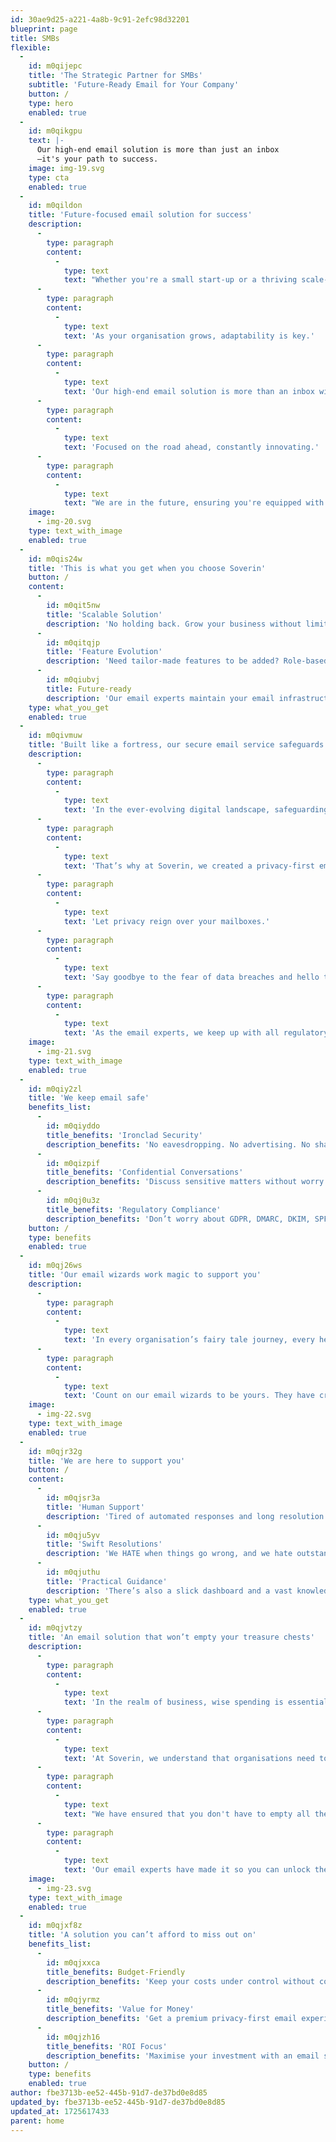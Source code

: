 ```yaml
---
id: 30ae9d25-a221-4a8b-9c91-2efc98d32201
blueprint: page
title: SMBs
flexible:
  -
    id: m0qijepc
    title: 'The Strategic Partner for SMBs'
    subtitle: 'Future-Ready Email for Your Company'
    button: /
    type: hero
    enabled: true
  -
    id: m0qikgpu
    text: |-
      Our high-end email solution is more than just an inbox
      —it's your path to success.
    image: img-19.svg
    type: cta
    enabled: true
  -
    id: m0qildon
    title: 'Future-focused email solution for success'
    description:
      -
        type: paragraph
        content:
          -
            type: text
            text: "Whether you're a small start-up or a thriving scale-up,our platform grows with you to help keep your teams productive."
      -
        type: paragraph
        content:
          -
            type: text
            text: 'As your organisation grows, adaptability is key.'
      -
        type: paragraph
        content:
          -
            type: text
            text: 'Our high-end email solution is more than an inbox with a calendar, email filters, and contact sync, or unlimited aliases and domain management.'
      -
        type: paragraph
        content:
          -
            type: text
            text: 'Focused on the road ahead, constantly innovating.'
      -
        type: paragraph
        content:
          -
            type: text
            text: "We are in the future, ensuring you're equipped with a user-friendly, intuitive, and functional solution that delivers emails instantly."
    image:
      - img-20.svg
    type: text_with_image
    enabled: true
  -
    id: m0qis24w
    title: 'This is what you get when you choose Soverin'
    button: /
    content:
      -
        id: m0qit5nw
        title: 'Scalable Solution'
        description: 'No holding back. Grow your business without limitations with our cost-effective email solution.'
      -
        id: m0qitqjp
        title: 'Feature Evolution'
        description: 'Need tailor-made features to be added? Role-based APIs? Our squad of email experts has your back.'
      -
        id: m0qiubvj
        title: Future-ready
        description: 'Our email experts maintain your email infrastructure so your teams can focus on what they’re experts at.'
    type: what_you_get
    enabled: true
  -
    id: m0qivmuw
    title: 'Built like a fortress, our secure email service safeguards your data'
    description:
      -
        type: paragraph
        content:
          -
            type: text
            text: 'In the ever-evolving digital landscape, safeguarding your data is crucial.'
      -
        type: paragraph
        content:
          -
            type: text
            text: 'That’s why at Soverin, we created a privacy-first email platform built like an impenetrable fort, protecting your organisation’s sensitive information with an unbreakable shield.'
      -
        type: paragraph
        content:
          -
            type: text
            text: 'Let privacy reign over your mailboxes.'
      -
        type: paragraph
        content:
          -
            type: text
            text: 'Say goodbye to the fear of data breaches and hello to a digital castle that is secure by default.'
      -
        type: paragraph
        content:
          -
            type: text
            text: 'As the email experts, we keep up with all regulatory industry standards and security protocols, so you don’t have to.'
    image:
      - img-21.svg
    type: text_with_image
    enabled: true
  -
    id: m0qiy2zl
    title: 'We keep email safe'
    benefits_list:
      -
        id: m0qiyddo
        title_benefits: 'Ironclad Security'
        description_benefits: 'No eavesdropping. No advertising. No sharing or selling of end-user data to third parties. Featuring top-notch encryption, 2FA, and built-in security filters.'
      -
        id: m0qizpif
        title_benefits: 'Confidential Conversations'
        description_benefits: 'Discuss sensitive matters without worry. From encrypted connections to separately located servers within Europe to private aliases to DKIM and DMARC, there are many ways we keep your data secure.'
      -
        id: m0qj0u3z
        title_benefits: 'Regulatory Compliance'
        description_benefits: 'Don’t worry about GDPR, DMARC, DKIM, SPF, DANE, TLSA, TLS, BIMI, SRS, etc. As the email experts, we keep up with all industry standards and security protocols, so you don’t have to.'
    button: /
    type: benefits
    enabled: true
  -
    id: m0qj26ws
    title: 'Our email wizards work magic to support you'
    description:
      -
        type: paragraph
        content:
          -
            type: text
            text: 'In every organisation’s fairy tale journey, every hero needs a loyal sidekick.'
      -
        type: paragraph
        content:
          -
            type: text
            text: 'Count on our email wizards to be yours. They have created smart tooling and provide practical insights so your help desk and support engineers can prevent downtime that could royally disrupt your teams’ productivity.'
    image:
      - img-22.svg
    type: text_with_image
    enabled: true
  -
    id: m0qjr32g
    title: 'We are here to support you'
    button: /
    content:
      -
        id: m0qjsr3a
        title: 'Human Support'
        description: 'Tired of automated responses and long resolution times? At Soverin, you can count on real email experts.'
      -
        id: m0qju5yv
        title: 'Swift Resolutions'
        description: 'We HATE when things go wrong, and we hate outstanding support tickets even more. Get full control and insights'
      -
        id: m0qjuthu
        title: 'Practical Guidance'
        description: 'There’s also a slick dashboard and a vast knowledge base to help you easily navigate any email challenges in just a click or two.'
    type: what_you_get
    enabled: true
  -
    id: m0qjvtzy
    title: 'An email solution that won’t empty your treasure chests'
    description:
      -
        type: paragraph
        content:
          -
            type: text
            text: 'In the realm of business, wise spending is essential.'
      -
        type: paragraph
        content:
          -
            type: text
            text: 'At Soverin, we understand that organisations need to manage their budgets.'
      -
        type: paragraph
        content:
          -
            type: text
            text: "We have ensured that you don't have to empty all the treasure chests while enjoying a quality privacy-first email service."
      -
        type: paragraph
        content:
          -
            type: text
            text: 'Our email experts have made it so you can unlock the benefits of using a secure, steadfast, and scalable email platform that adapts to your needs without breaking the bank.'
    image:
      - img-23.svg
    type: text_with_image
    enabled: true
  -
    id: m0qjxf8z
    title: 'A solution you can’t afford to miss out on'
    benefits_list:
      -
        id: m0qjxxca
        title_benefits: Budget-Friendly
        description_benefits: 'Keep your costs under control without compromising on quality.'
      -
        id: m0qjyrmz
        title_benefits: 'Value for Money'
        description_benefits: 'Get a premium privacy-first email experience without the premium price.'
      -
        id: m0qjzh16
        title_benefits: 'ROI Focus'
        description_benefits: 'Maximise your investment with an email solution tailored to your growing demands.'
    button: /
    type: benefits
    enabled: true
author: fbe3713b-ee52-445b-91d7-de37bd0e8d85
updated_by: fbe3713b-ee52-445b-91d7-de37bd0e8d85
updated_at: 1725617433
parent: home
---
```

